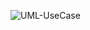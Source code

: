 ![UML-UseCase](http://www.plantuml.com/plantuml/proxy?cache=no&src=https://raw.githubusercontent.com/oleksandrblazhko/ai-216-idzhilov/ai-216-idzhilov_with_laboratory-work-7/2-SoftwareDesign/2.7-PlantUML/UMLUseCase.puml)
